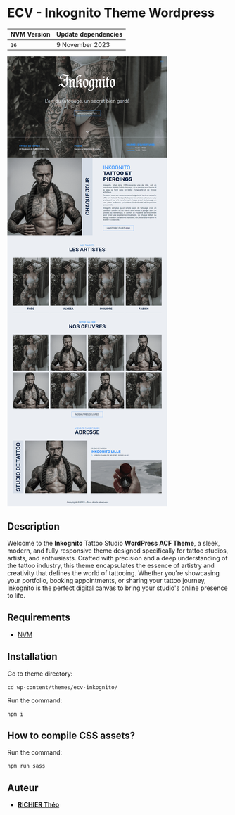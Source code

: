 # ECV - Inkognito Theme Wordpress

| NVM Version | Update dependencies |
|:------------|:--------------------|
| `16`        | 9 November 2023     |

![image](preview.png)

## Description

Welcome to the **Inkognito** Tattoo Studio **WordPress ACF Theme**, a sleek, modern, and fully responsive theme designed
specifically for tattoo studios, artists, and enthusiasts. Crafted with precision and a deep understanding of the tattoo
industry, this theme encapsulates the essence of artistry and creativity that defines the world of tattooing. Whether
you're showcasing your portfolio, booking appointments, or sharing your tattoo journey, Inkognito is the perfect digital
canvas to bring your studio's online presence to life.

## Requirements

- [NVM](https://github.com/nvm-sh/nvm)

## Installation

Go to theme directory:

```
cd wp-content/themes/ecv-inkognito/
```

Run the command:

```
npm i
```

## How to compile CSS assets?

Run the command:

```
npm run sass
```

## Auteur

- [**RICHIER Théo**](https://github.com/VidarDev)